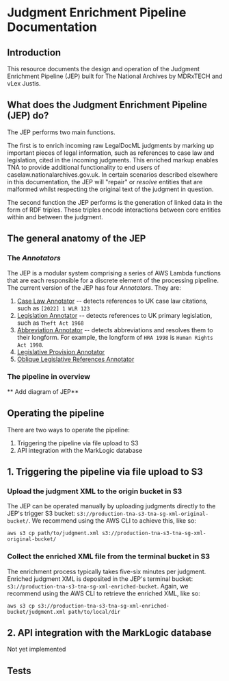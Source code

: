 # Judgment Enrichment Pipeline Documentation

## Introduction

This resource documents the design and operation of the Judgment Enrichment Pipeline (JEP) built for The National Archives by MDRxTECH and vLex Justis. 

## What does the Judgment Enrichment Pipeline (JEP) do?

The JEP performs two main functions. 

The first is to enrich incoming raw LegalDocML judgments by marking up important pieces of legal information, such as references to case law and legislation, cited in the incoming judgments. This enriched markup enables TNA to provide additional functionality to end users of caselaw.nationalarchives.gov.uk.  In certain scenarios described elsewhere in this documentation, the JEP will "repair" or *resolve* entities that are malformed whilst respecting the original text of the judgment in question.  

The second function the JEP performs is the generation of linked data in the form of RDF triples. These triples encode interactions between core entities within and between the judgment. 

## The general anatomy of the JEP

### The *Annotators*

The JEP is a modular system comprising a series of AWS Lambda functions that are each responsible for a discrete element of the processing pipeline. The current version of the JEP has four *Annotators*. They are:

1. [Case Law Annotator](caselaw/case-law-annotator.md) -- detects references to UK case law citations, such as `[2022] 1 WLR 123` 
2. [Legislation Annotator](legislation/legislation-annotator.md) -- detects references to UK primary legislation, such as `Theft Act 1968`
3. [Abbreviation Annotator](abbreviation-annotator.md) -- detects abbreviations and resolves them to their longform. For example, the longform of `HRA 1998` is `Human Rights Act 1998`.
4. [Legislative Provision Annotator](legislation/legislative-provision-annotator.md)
5. [Oblique Legislative References Annotator](legislation/oblique-references.md)

### The pipeline in overview

** Add diagram of JEP**

## Operating the pipeline

There are two ways to operate the pipeline:

1. Triggering the pipeline via file upload to S3
2. API integration with the MarkLogic database

## 1. Triggering the pipeline via file upload to S3

### Upload the judgment XML to the origin bucket in S3

The JEP can be operated manually by uploading judgments directly to the JEP's trigger S3 bucket: `s3://production-tna-s3-tna-sg-xml-original-bucket/`. We recommend using the AWS CLI to achieve this, like so:

`aws s3 cp path/to/judgment.xml s3://production-tna-s3-tna-sg-xml-original-bucket/`

### Collect the enriched XML file from the terminal bucket in S3

The enrichment process typically takes five-six minutes per judgment. Enriched judgment XML is deposited in the JEP's terminal bucket: `s3://production-tna-s3-tna-sg-xml-enriched-bucket`. Again, we recommend using the AWS CLI to retrieve the enriched XML, like so:

`aws s3 cp s3://production-tna-s3-tna-sg-xml-enriched-bucket/judgment.xml path/to/local/dir`

## 2. API integration with the MarkLogic database

Not yet implemented

## Tests



















